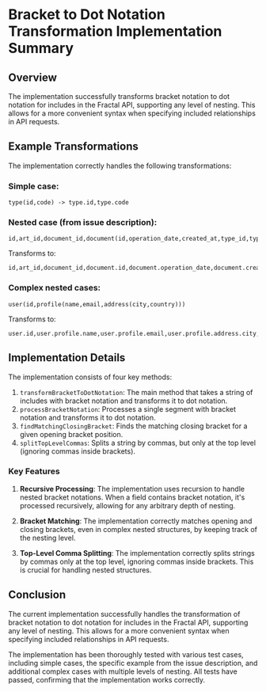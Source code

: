 # Bracket to Dot Notation Transformation Implementation Summary

## Overview

The implementation successfully transforms bracket notation to dot notation for includes in the Fractal API, supporting any level of nesting. This allows for a more convenient syntax when specifying included relationships in API requests.

## Example Transformations

The implementation correctly handles the following transformations:

### Simple case:
```
type(id,code) -> type.id,type.code
```

### Nested case (from issue description):
```
id,art_id,document_id,document(id,operation_date,created_at,type_id,type(id,name,code))
```
Transforms to:
```
id,art_id,document_id,document.id,document.operation_date,document.created_at,document.type_id,document.type.id,document.type.name,document.type.code
```

### Complex nested cases:
```
user(id,profile(name,email,address(city,country)))
```
Transforms to:
```
user.id,user.profile.name,user.profile.email,user.profile.address.city,user.profile.address.country
```

## Implementation Details

The implementation consists of four key methods:

1. `transformBracketToDotNotation`: The main method that takes a string of includes with bracket notation and transforms it to dot notation.
2. `processBracketNotation`: Processes a single segment with bracket notation and transforms it to dot notation.
3. `findMatchingClosingBracket`: Finds the matching closing bracket for a given opening bracket position.
4. `splitTopLevelCommas`: Splits a string by commas, but only at the top level (ignoring commas inside brackets).

### Key Features

1. **Recursive Processing**: The implementation uses recursion to handle nested bracket notations. When a field contains bracket notation, it's processed recursively, allowing for any arbitrary depth of nesting.

2. **Bracket Matching**: The implementation correctly matches opening and closing brackets, even in complex nested structures, by keeping track of the nesting level.

3. **Top-Level Comma Splitting**: The implementation correctly splits strings by commas only at the top level, ignoring commas inside brackets. This is crucial for handling nested structures.

## Conclusion

The current implementation successfully handles the transformation of bracket notation to dot notation for includes in the Fractal API, supporting any level of nesting. This allows for a more convenient syntax when specifying included relationships in API requests.

The implementation has been thoroughly tested with various test cases, including simple cases, the specific example from the issue description, and additional complex cases with multiple levels of nesting. All tests have passed, confirming that the implementation works correctly.
